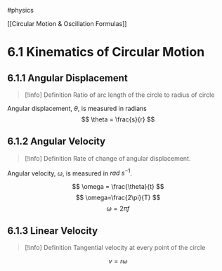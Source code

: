 #physics 

[[Circular Motion & Oscillation Formulas]]

# 6.1 Kinematics of Circular Motion

## 6.1.1 Angular Displacement

> [!info] Definition
> Ratio of arc length of the circle to radius of circle

Angular displacement, $\theta$, is measured in radians
$$
\theta = \frac{s}{r}
$$

## 6.1.2 Angular Velocity

> [!info] Definition
> Rate of change of angular displacement.

Angular velocity, $\omega$, is measured in $rad \ s^{-1}$.

$$
\omega = \frac{\theta}{t}
$$
$$
\omega=\frac{2\pi}{T}
$$
$$
\omega=2\pi f
$$

## 6.1.3 Linear Velocity

> [!info] Definition
> Tangential velocity at every point of the circle

$$
v = r\omega
$$